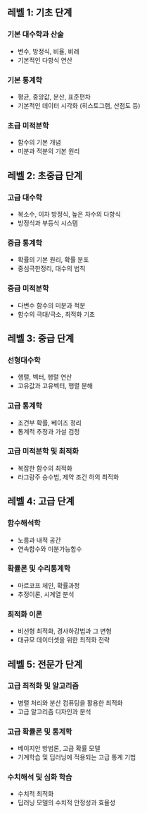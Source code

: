 
## 레벨 1: 기초 단계
### 기본 대수학과 산술
- 변수, 방정식, 비율, 비례
- 기본적인 다항식 연산

### 기본 통계학
- 평균, 중앙값, 분산, 표준편차
- 기본적인 데이터 시각화 (히스토그램, 산점도 등)

### 초급 미적분학
- 함수의 기본 개념
- 미분과 적분의 기본 원리

## 레벨 2: 초중급 단계
### 고급 대수학
- 복소수, 이차 방정식, 높은 차수의 다항식
- 방정식과 부등식 시스템

### 중급 통계학
- 확률의 기본 원리, 확률 분포
- 중심극한정리, 대수의 법칙

### 중급 미적분학
- 다변수 함수의 미분과 적분
- 함수의 극대/극소, 최적화 기초

## 레벨 3: 중급 단계
### 선형대수학
- 행렬, 벡터, 행렬 연산
- 고유값과 고유벡터, 행렬 분해

### 고급 통계학
- 조건부 확률, 베이즈 정리
- 통계적 추정과 가설 검정

### 고급 미적분학 및 최적화
- 복잡한 함수의 최적화
- 라그랑주 승수법, 제약 조건 하의 최적화

## 레벨 4: 고급 단계
### 함수해석학
- 노름과 내적 공간
- 연속함수와 미분가능함수

### 확률론 및 수리통계학
- 마르코프 체인, 확률과정
- 추정이론, 시계열 분석

### 최적화 이론
- 비선형 최적화, 경사하강법과 그 변형
- 대규모 데이터셋을 위한 최적화 전략

## 레벨 5: 전문가 단계
### 고급 최적화 및 알고리즘
- 병렬 처리와 분산 컴퓨팅을 활용한 최적화
- 고급 알고리즘 디자인과 분석

### 고급 확률론 및 통계학
- 베이지안 방법론, 고급 확률 모델
- 기계학습 및 딥러닝에 적용되는 고급 통계 기법

### 수치해석 및 심화 학습
- 수치적 최적화
- 딥러닝 모델의 수치적 안정성과 효율성
